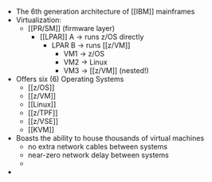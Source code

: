 - The 6th generation architecture of [[IBM]] mainframes
- Virtualization:
	- [[PR/SM]] (firmware layer)
		- [[LPAR]] A → runs z/OS directly
			- LPAR B → runs [[z/VM]]
				- VM1 → z/OS
				- VM2 → Linux
				- VM3 → [[z/VM]] (nested!)
- Offers six (6) Operating Systems
	- [[z/OS]]
	- [[z/VM]]
	- [[Linux]]
	- [[z/TPF]]
	- [[z/VSE]]
	- [[KVM]]
- Boasts the ability to house thousands of virtual machines
	- no extra network cables between systems
	- near-zero network delay between systems
	-
-